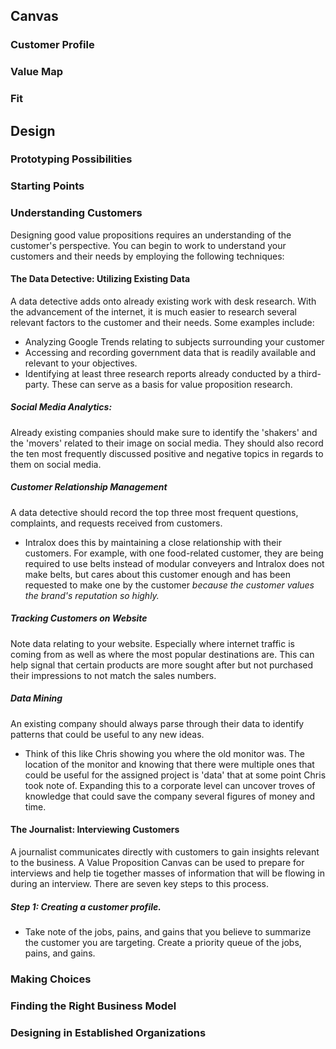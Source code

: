 ## Canvas
### Customer Profile
### Value Map
### Fit

## Design
### Prototyping Possibilities
### Starting Points
### Understanding Customers
Designing good value propositions requires an understanding of the customer's perspective. You can begin to work to understand your customers and their needs by employing the following techniques:
#### The Data Detective: Utilizing Existing Data
A data detective adds onto already existing work with desk research. With the advancement of the internet, it is much easier to research several relevant factors to the customer and their needs. Some examples include:
- Analyzing Google Trends relating to subjects surrounding your customer
- Accessing and recording government data that is readily available and relevant to your objectives.
- Identifying at least three research reports already conducted by a third-party. These can serve as a basis for value proposition research.
##### Social Media Analytics:
Already existing companies should make sure to identify the 'shakers' and the 'movers' related to their image on social media. They should also record the ten most frequently discussed positive and negative topics in regards to them on social media.
##### Customer Relationship Management
A data detective should record the top three most frequent questions, complaints, and requests received from customers.
- Intralox does this by maintaining a close relationship with their customers. For example, with one food-related customer, they are being required to use belts instead of modular conveyers and Intralox does not make belts, but cares about this customer enough and has been requested to make one by the customer *because the customer values the brand's reputation so highly.*
##### Tracking Customers on Website
Note data relating to your website. Especially where internet traffic is coming from as well as where the most popular destinations are. This can help signal that certain products are more sought after but not purchased their impressions to not match the sales numbers.
##### Data Mining
An existing company should always parse through their data to identify patterns that could be useful to any new ideas.
- Think of this like Chris showing you where the old monitor was. The location of the monitor and knowing that there were multiple ones that could be useful for the assigned project is 'data' that at some point Chris took note of. Expanding this to a corporate level can uncover troves of knowledge that could save the company several figures of money and time.

#### The Journalist: Interviewing Customers
A journalist communicates directly with customers to gain insights relevant to the business. A Value Proposition Canvas can be used to prepare for interviews and help tie together masses of information that will be flowing in during an interview. There are seven key steps to this process.

##### Step 1: Creating a customer profile.
- Take note of the jobs, pains, and gains that you believe to summarize the customer you are targeting. Create a priority queue of the jobs, pains, and gains.

### Making Choices
### Finding the Right Business Model
### Designing in Established Organizations
